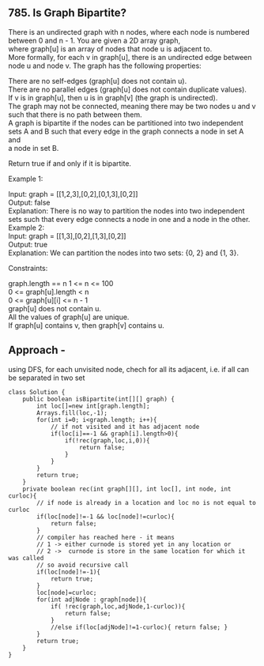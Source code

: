 ## 785. Is Graph Bipartite?

There is an undirected graph with n nodes, where each node is numbered between 0 and n - 1. You are given a 2D array graph,   
where graph[u] is an array of nodes that node u is adjacent to.  
More formally, for each v in graph[u], there is an undirected edge between node u and node v. The graph has the following properties:  

There are no self-edges (graph[u] does not contain u).  
There are no parallel edges (graph[u] does not contain duplicate values).  
If v is in graph[u], then u is in graph[v] (the graph is undirected).  
The graph may not be connected, meaning there may be two nodes u and v such that there is no path between them.  
A graph is bipartite if the nodes can be partitioned into two independent sets A and B such that every edge in the graph connects a node in set A and   
a node in set B.  

Return true if and only if it is bipartite.  

 

Example 1:  


Input: graph = [[1,2,3],[0,2],[0,1,3],[0,2]]  
Output: false  
Explanation: There is no way to partition the nodes into two independent sets such that every edge connects a node in one and a node in the other.  
Example 2:  
Input: graph = [[1,3],[0,2],[1,3],[0,2]]   
Output: true  
Explanation: We can partition the nodes into two sets: {0, 2} and {1, 3}.  
   

Constraints:

graph.length == n 
1 <= n <= 100  
0 <= graph[u].length < n  
0 <= graph[u][i] <= n - 1  
graph[u] does not contain u.  
All the values of graph[u] are unique.  
If graph[u] contains v, then graph[v] contains u.  

## Approach - 
using DFS, for each unvisited node, chech for all its adjacent, i.e. if all can be separated in two set
```
class Solution {
    public boolean isBipartite(int[][] graph) {
        int loc[]=new int[graph.length];
        Arrays.fill(loc,-1);
        for(int i=0; i<graph.length; i++){
            // if not visited and it has adjacent node
            if(loc[i]==-1 && graph[i].length>0){
                if(!rec(graph,loc,i,0)){
                    return false;
                }
            }
        }
        return true;
    }
    private boolean rec(int graph[][], int loc[], int node, int curloc){
        // if node is already in a location and loc no is not equal to curloc
        if(loc[node]!=-1 && loc[node]!=curloc){
            return false;
        }
        // compiler has reached here - it means 
        // 1 -> either curnode is stored yet in any location or
        // 2 ->  curnode is store in the same location for which it was called
        // so avoid recursive call
        if(loc[node]!=-1){
            return true;
        }
        loc[node]=curloc;
        for(int adjNode : graph[node]){
            if( !rec(graph,loc,adjNode,1-curloc)){
                return false;
            }
            //else if(loc[adjNode]!=1-curloc){ return false; }
        }
        return true;
    }
}
